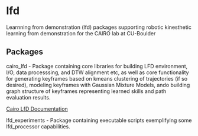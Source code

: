 # lfd
Learnning from demonstration (lfd) packages supporting robotic kinesthetic learning from demonstration for the CAIRO lab at CU-Boulder

## Packages

cairo_lfd - Package containing core libraries for building LFD environment, I/O, data processsing, and DTW alignment etc, as well as core functionality for generating keyframes based on kmeans clustering of trajectories (if so desired), modeling keyframes with Gaussian Mixture Models, ando building graph structure of keyframes representing learned skills and path evaluation results.
    
[Cairo LfD Documentation](./doc/_build/index.html)

lfd_experiments - Package containing executable scripts exemplifying some lfd_processor capabilities.


